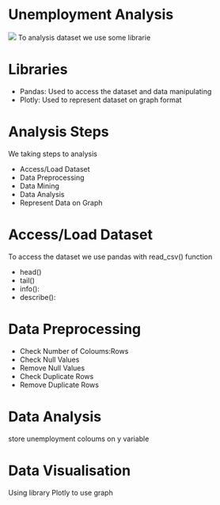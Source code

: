 # Unemployment Analysis
<img src='show.png'/>
To analysis dataset we use some librarie

# Libraries
<ul>
  <li>Pandas: Used to access the dataset and data manipulating</li>
  <li>Plotly: Used to represent dataset on graph format</li>
</ul>

# Analysis Steps
We taking steps to analysis 
<ul>
  <li>Access/Load Dataset</li>
  <li>Data Preprocessing</li>
  <li>Data Mining</li>
  <li>Data Analysis</li>
  <li>Represent Data on Graph</li>
</ul>

# Access/Load Dataset
To access the dataset we use pandas with read_csv() function
<ul>
  <li>head()</li>
  <li>tail()</li>
  <li>info(): </li>
  <li>describe(): </li>
</ul>

# Data Preprocessing
<ul>
  <li>Check Number of Coloums:Rows</li>
  <li>Check Null Values</li>
  <li>Remove Null Values</li>
  <li>Check Duplicate Rows</li>
  <li>Remove Duplicate Rows</li>
</ul>

# Data Analysis
store unemployment coloums on y variable

# Data Visualisation
Using library Plotly to use graph

